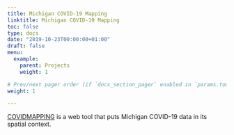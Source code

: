 ```yaml
---
title: Michigan COVID-19 Mapping
linktitle: Michigan COVID-19 Mapping
toc: false
type: docs
date: "2019-10-23T00:00:00+01:00"
draft: false
menu:
  example:
    parent: Projects
    weight: 1

# Prev/next pager order (if `docs_section_pager` enabled in `params.toml`)
weight: 1

---
```

[COVIDMAPPING](https://covidmapping.org/) is a web tool that puts Michigan COVID-19 data in its spatial context.